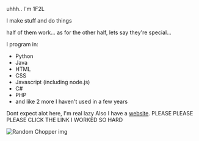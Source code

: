 uhhh.. I'm 1F2L

I make stuff and do things

half of them work... as for the other half, lets say they're special...

I program in:
- Python
- Java
- HTML
- CSS
- Javascript (including node.js)
- C#
- PHP
- and like 2 more I haven't used in a few years

Dont expect alot here, I'm real lazy
Also I have a [website](https://www.gegeha.com). PLEASE PLEASE PLEASE CLICK THE LINK I WORKED SO HARD

![Random Chopper img](https://shareapi.gegeha.com/download?size=256&file=images/index/chopper/3.png)
